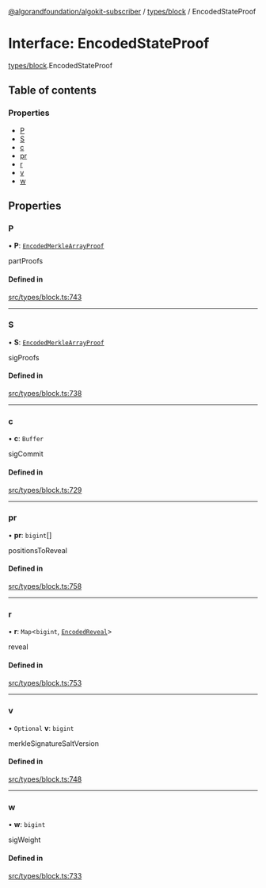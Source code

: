 [@algorandfoundation/algokit-subscriber](../README.md) / [types/block](../modules/types_block.md) / EncodedStateProof

# Interface: EncodedStateProof

[types/block](../modules/types_block.md).EncodedStateProof

## Table of contents

### Properties

- [P](types_block.EncodedStateProof.md#p)
- [S](types_block.EncodedStateProof.md#s)
- [c](types_block.EncodedStateProof.md#c)
- [pr](types_block.EncodedStateProof.md#pr)
- [r](types_block.EncodedStateProof.md#r)
- [v](types_block.EncodedStateProof.md#v)
- [w](types_block.EncodedStateProof.md#w)

## Properties

### P

• **P**: [`EncodedMerkleArrayProof`](types_block.EncodedMerkleArrayProof.md)

partProofs

#### Defined in

[src/types/block.ts:743](https://github.com/algorandfoundation/algokit-subscriber-ts/blob/main/src/types/block.ts#L743)

___

### S

• **S**: [`EncodedMerkleArrayProof`](types_block.EncodedMerkleArrayProof.md)

sigProofs

#### Defined in

[src/types/block.ts:738](https://github.com/algorandfoundation/algokit-subscriber-ts/blob/main/src/types/block.ts#L738)

___

### c

• **c**: `Buffer`

sigCommit

#### Defined in

[src/types/block.ts:729](https://github.com/algorandfoundation/algokit-subscriber-ts/blob/main/src/types/block.ts#L729)

___

### pr

• **pr**: `bigint`[]

positionsToReveal

#### Defined in

[src/types/block.ts:758](https://github.com/algorandfoundation/algokit-subscriber-ts/blob/main/src/types/block.ts#L758)

___

### r

• **r**: `Map`\<`bigint`, [`EncodedReveal`](types_block.EncodedReveal.md)\>

reveal

#### Defined in

[src/types/block.ts:753](https://github.com/algorandfoundation/algokit-subscriber-ts/blob/main/src/types/block.ts#L753)

___

### v

• `Optional` **v**: `bigint`

merkleSignatureSaltVersion

#### Defined in

[src/types/block.ts:748](https://github.com/algorandfoundation/algokit-subscriber-ts/blob/main/src/types/block.ts#L748)

___

### w

• **w**: `bigint`

sigWeight

#### Defined in

[src/types/block.ts:733](https://github.com/algorandfoundation/algokit-subscriber-ts/blob/main/src/types/block.ts#L733)
